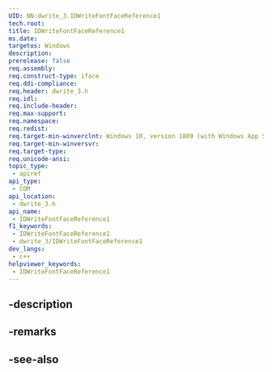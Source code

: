 ```yaml
---
UID: NN:dwrite_3.IDWriteFontFaceReference1
tech.root: 
title: IDWriteFontFaceReference1
ms.date: 
targetos: Windows
description: 
prerelease: false
req.assembly: 
req.construct-type: iface
req.ddi-compliance: 
req.header: dwrite_3.h
req.idl: 
req.include-header: 
req.max-support: 
req.namespace: 
req.redist: 
req.target-min-winverclnt: Windows 10, version 1809 (with Windows App SDK 0.5 or later)
req.target-min-winversvr: 
req.target-type: 
req.unicode-ansi: 
topic_type:
 - apiref
api_type:
 - COM
api_location:
 - dwrite_3.h
api_name:
 - IDWriteFontFaceReference1
f1_keywords:
 - IDWriteFontFaceReference1
 - dwrite_3/IDWriteFontFaceReference1
dev_langs:
 - c++
helpviewer_keywords:
 - IDWriteFontFaceReference1
---
```


## -description

## -remarks

## -see-also

